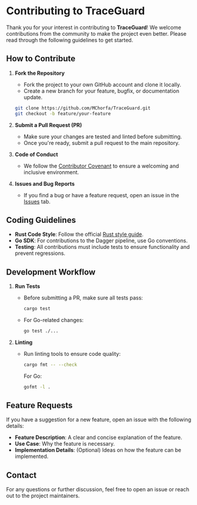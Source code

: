 # Contributing to TraceGuard

Thank you for your interest in contributing to **TraceGuard**! We welcome contributions from the community to make the project even better. Please read through the following guidelines to get started.

## How to Contribute

1. **Fork the Repository**  
   - Fork the project to your own GitHub account and clone it locally.
   - Create a new branch for your feature, bugfix, or documentation update.

   ```bash
   git clone https://github.com/MChorfa/TraceGuard.git
   git checkout -b feature/your-feature
   ```

2. **Submit a Pull Request (PR)**
   - Make sure your changes are tested and linted before submitting.
   - Once you're ready, submit a pull request to the main repository.

3. **Code of Conduct**
   - We follow the [Contributor Covenant](https://www.contributor-covenant.org/) to ensure a welcoming and inclusive environment.

4. **Issues and Bug Reports**
   - If you find a bug or have a feature request, open an issue in the [Issues](https://github.com/MChorfa/TraceGuard/issues) tab.

## Coding Guidelines

- **Rust Code Style**: Follow the official [Rust style guide](https://doc.rust-lang.org/).
- **Go SDK**: For contributions to the Dagger pipeline, use Go conventions.
- **Testing**: All contributions must include tests to ensure functionality and prevent regressions.

## Development Workflow

1. **Run Tests**  
   - Before submitting a PR, make sure all tests pass:
     ```bash
     cargo test
     ```
   - For Go-related changes:
     ```bash
     go test ./...
     ```

2. **Linting**  
   - Run linting tools to ensure code quality:
     ```bash
     cargo fmt -- --check
     ```
     For Go:
     ```bash
     gofmt -l .
     ```

## Feature Requests

If you have a suggestion for a new feature, open an issue with the following details:
- **Feature Description**: A clear and concise explanation of the feature.
- **Use Case**: Why the feature is necessary.
- **Implementation Details**: (Optional) Ideas on how the feature can be implemented.

## Contact
For any questions or further discussion, feel free to open an issue or reach out to the project maintainers.


